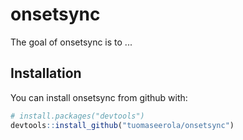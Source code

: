 # onsetsync

The goal of onsetsync is to ...

## Installation

You can install onsetsync from github with:

``` r
# install.packages("devtools")
devtools::install_github("tuomaseerola/onsetsync")
```

